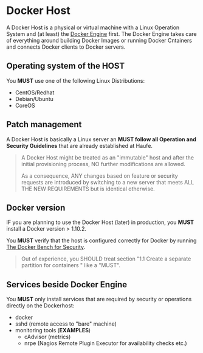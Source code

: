 # Docker Host

A Docker Host is a physical or virtual machine with a Linux Operation System and (at least) the [Docker Engine](DockerEngine.md) first. The Docker Engine takes care of everything around building Docker Images or running Docker Cntainers and connects Docker clients to Docker servers.

## Operating system of the HOST

You **MUST** use one of the following Linux Distributions:

- CentOS/Redhat
- Debian/Ubuntu
- CoreOS

## Patch management

A Docker Host is basically a Linux server an **MUST follow all Operation and Security Guidelines** that are already established at Haufe.

> A Docker Host might be treated as an "immutable" host and after the initial provisioning process, NO further modifications are allowed. 
> 
> As a consequence, ANY changes based on feature or security requests are introduced by switching to a new server that meets ALL THE NEW REQUIREMENTS but is identical otherwise.

## Docker version

IF you are planning to use the Docker Host (later) in production,
you **MUST** install a Docker version > 1.10.2.

You **MUST** verify that the host is configured correctly for
Docker by running [The Docker Bench for Security](https://github.com/docker/docker-bench-security).

> Out of experience, you SHOULD treat section
"1.1 Create a separate partition for containers " like a "MUST".

## Services beside Docker Engine

You **MUST** only install services that are required by
security or operations directly on the Dockerhost:

- docker
- sshd (remote access to "bare" machine)
- monitoring tools (**EXAMPLES**)
  - cAdvisor (metrics)
  - nrpe (Nagios Remote Plugin Executor for availability checks etc.)
